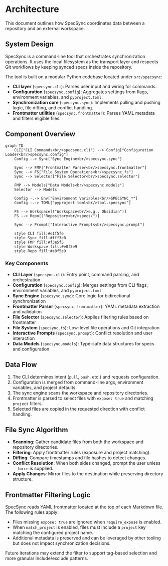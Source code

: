 # Architecture

This document outlines how SpecSync coordinates data between a repository and an external workspace.

## System Design

SpecSync is a command-line tool that orchestrates synchronization operations. It uses the local filesystem as the transport layer and respects Git workflows by keeping synced specs inside the repository.

The tool is built on a modular Python codebase located under `src/specsync`:

- **CLI layer** (`specsync.cli`): Parses user input and wiring for commands.
- **Configuration** (`specsync.config`): Aggregates settings from flags, environment variables, and `pyproject.toml`.
- **Synchronization core** (`specsync.sync`): Implements pulling and pushing logic, file diffing, and conflict handling.
- **Frontmatter utilities** (`specsync.frontmatter`): Parses YAML metadata and filters eligible files.

## Component Overview

```{mermaid}
graph TD
    CLI["CLI Commands<br/>specsync.cli"] --> Config["Configuration Loader<br/>specsync.config"]
    Config --> Sync["Sync Engine<br/>specsync.sync"]

    Sync --> FMP["Frontmatter Parser<br/>specsync.frontmatter"]
    Sync --> FS["File System Operations<br/>specsync.fs"]
    Sync --> Selector["File Selector<br/>specsync.selector"]

    FMP --> Models["Data Models<br/>specsync.models"]
    Selector --> Models

    Config -.-> Env["Environment Variables<br/>SPECSYNC_*"]
    Config -.-> TOML["pyproject.toml<br/>tool.specsync"]

    FS --> Workspace[("Workspace<br/>e.g., Obsidian")]
    FS --> Repo[("Repository<br/>specs/")]

    Sync --> Prompt["Interactive Prompts<br/>specsync.prompt"]

    style CLI fill:#e1f5fe
    style Sync fill:#fff3e0
    style FMP fill:#f3e5f5
    style Workspace fill:#e8f5e9
    style Repo fill:#e8f5e9
```

### Key Components

- **CLI Layer** (`specsync.cli`): Entry point, command parsing, and orchestration
- **Configuration** (`specsync.config`): Merges settings from CLI flags, environment variables, and `pyproject.toml`
- **Sync Engine** (`specsync.sync`): Core logic for bidirectional synchronization
- **Frontmatter Parser** (`specsync.frontmatter`): YAML metadata extraction and validation
- **File Selector** (`specsync.selector`): Applies filtering rules based on frontmatter
- **File System** (`specsync.fs`): Low-level file operations and Git integration
- **Interactive Prompts** (`specsync.prompt`): Conflict resolution and user interaction
- **Data Models** (`specsync.models`): Type-safe data structures for specs and configuration

## Data Flow

1. The CLI determines intent (`pull`, `push`, etc.) and requests configuration.
2. Configuration is merged from command-line args, environment variables, and project defaults.
3. The sync engine scans the workspace and repository directories.
4. Frontmatter is parsed to select files with `expose: true` and matching `project` filters.
5. Selected files are copied in the requested direction with conflict handling.

## File Sync Algorithm

- **Scanning**: Gather candidate files from both the workspace and repository directories.
- **Filtering**: Apply frontmatter rules (exposure and project matching).
- **Diffing**: Compare timestamps and file hashes to detect changes.
- **Conflict Resolution**: When both sides changed, prompt the user unless `--force` is supplied.
- **Apply Changes**: Mirror files to the destination while preserving directory structure.

## Frontmatter Filtering Logic

SpecSync reads YAML frontmatter located at the top of each Markdown file. The following rules apply:

- Files missing `expose: true` are ignored when `require_expose` is enabled.
- When `match_project` is enabled, files must include a `project` key matching the configured project name.
- Additional metadata is preserved and can be leveraged by other tooling but does not impact synchronization decisions.

Future iterations may extend the filter to support tag-based selection and more granular include/exclude patterns.
